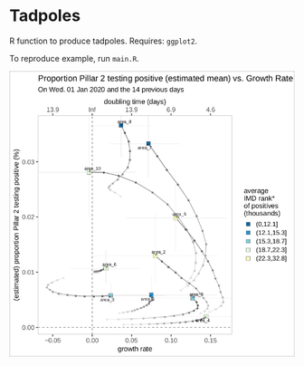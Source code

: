 # Tadpoles

R function to produce tadpoles.
Requires: `ggplot2`.

To reproduce example, run `main.R`.

<img width="700" alt="tadpole example" src="https://github.com/lauraguzmanrincon/tadpoles/blob/main/Images/Example_tadpole.png">
